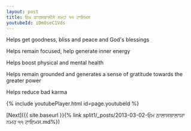 ```yaml
---
layout: post
title: ਓਮ ਕਾਰਸਥਾਲੀਨੇ ਨਮਹ ੧੧ ਟਾਇਮਸ
youtubeId: iDmOseC1Vds
---
```

 
 
Helps get goodness, bliss and peace and God's blessings
 
Helps remain focused, help generate inner energy 
 
Helps boost physical and mental health 
 
Helps remain grounded and generates a sense of gratitude towards the greater power 
 
Helps reduce bad karma
 
 
 
 


{% include youtubePlayer.html id=page.youtubeId %}
 
[Next]({{ site.baseurl }}{% link  split1/_posts/2013-03-02-ਓਮ ਠਾਲਾਸਥਾਲਾਯਾ ਨਮਹ ੧੧ ਟਾਇਮਸ.md%})
 
